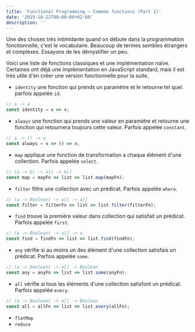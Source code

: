```yaml
---
title: 'Functional Programming — Common functions (Part 1)'
date: '2019-10-22T08:00:00+02:00'
description: ''
---
```


Une des choses très intimidante quand on débute dans la programmation fonctionnelle, c'est le vocabulaire. Beaucoup de termes sembles étrangers et complexes. Essayons de les démystifier un peu.

Voici une liste de fonctions classiques et une implémentation naïve. Certaines ont déjà une implémentation en JavaScript standard, mais il est très utile d'en créer une version fonctionnelle pour la suite.

- `identity` une fonction qui prends un paramètre et le retourne tel quel. parfois appelée `id`.

```js
// a -> a
const identity = x => x;
```

- `always` une fonction qui prends une valeur en paramètre et retourne une fonction qui retournera toujours cette valeur. Parfois appelée `constant`.

```js
// a -> () -> a
const always = x => () => x;
```

- `map` applique une fonction de transformation a chaque élément d'une collection. Parfois appelée `select`.

```js
// (a -> b) -> a[] -> b[]
const map = mapFn => list => list.map(mapFn);
```

- `filter` filtre une collection avec un prédicat. Parfois appelée `where`.

```js
// (a -> Boolean) -> a[] -> a[]
const filter = filterFn => list => list.filter(filterFn);
```

- `find` trouve la première valeur dans collection qui satisfait un prédicat. Parfois appelée `first`.

```js
// (a -> Boolean) -> a[] -> a
const find = findFn => list => list.find(findFn);
```

- `any` vérifie si au moins un des élément d'une collection satisfais un prédicat. Parfois appelée `some`.

```js
// (a -> Boolean) -> a[] -> Boolean
const any = anyFn => list => list.some(anyFn);
```

- `all` vérifie si tous les éléments d'une collection satisfont un prédicat. Parfois appelée `every`.

```js
// (a -> Boolean) -> a[] -> Boolean
const all = allFn => list => list.every(allFn);
```

- `flatMap`
- `reduce`
